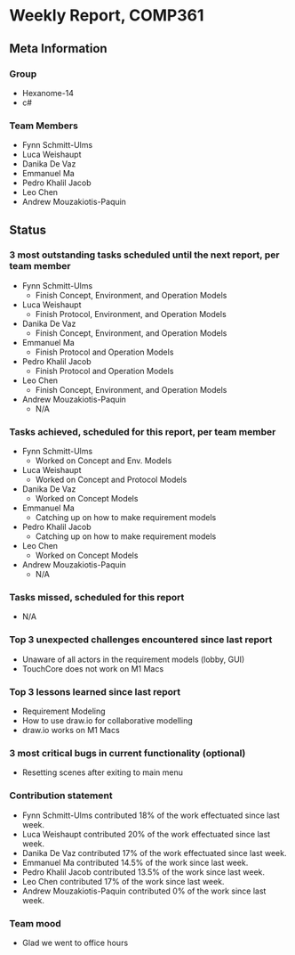 # Weekly Report, COMP361

## Meta Information

### Group

 * Hexanome-14
 * c#
### Team Members

 * Fynn Schmitt-Ulms
 * Luca Weishaupt
 * Danika De Vaz
 * Emmanuel Ma
 * Pedro Khalil Jacob
 * Leo Chen
 * Andrew Mouzakiotis-Paquin

## Status

### 3 most outstanding tasks scheduled until the next report, per team member

 * Fynn Schmitt-Ulms
   * Finish Concept, Environment, and Operation Models
 * Luca Weishaupt
   * Finish Protocol, Environment, and Operation Models
 * Danika De Vaz
   * Finish Concept, Environment, and Operation Models
 * Emmanuel Ma 
   * Finish Protocol and Operation Models
 * Pedro Khalil Jacob
   * Finish Protocol and Operation Models
 * Leo Chen
   * Finish Concept, Environment, and Operation Models
 * Andrew Mouzakiotis-Paquin
   * N/A

### Tasks achieved, scheduled for this report, per team member

 * Fynn Schmitt-Ulms
   * Worked on Concept and Env. Models
 * Luca Weishaupt
   * Worked on Concept and Protocol Models
 * Danika De Vaz
   * Worked on Concept Models
 * Emmanuel Ma
   * Catching up on how to make requirement models
 * Pedro Khalil Jacob
   * Catching up on how to make requirement models 
 * Leo Chen
   * Worked on Concept Models
 * Andrew Mouzakiotis-Paquin
   * N/A

### Tasks missed, scheduled for this report

 * N/A

### Top 3 unexpected challenges encountered since last report

 * Unaware of all actors in the requirement models (lobby, GUI)
 * TouchCore does not work on M1 Macs

### Top 3 lessons learned since last report

 * Requirement Modeling
 * How to use draw.io for collaborative modelling
 * draw.io works on M1 Macs

### 3 most critical bugs in current functionality (optional)

 * Resetting scenes after exiting to main menu

### Contribution statement

 * Fynn Schmitt-Ulms contributed 18% of the work effectuated since last week.
 * Luca Weishaupt contributed 20% of the work effectuated since last week.
 * Danika De Vaz contributed 17% of the work effectuated since last week.
 * Emmanuel Ma contributed 14.5% of the work since last week.
 * Pedro Khalil Jacob contributed 13.5% of the work since last week.
 * Leo Chen contributed 17% of the work since last week.
 * Andrew Mouzakiotis-Paquin contributed 0% of the work since last week.

### Team mood

 * Glad we went to office hours
